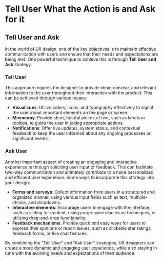 # Tell User What the Action is and Ask for it

## Tell User and Ask

In the world of UX design, one of the key objectives is to maintain effective communication with users and ensure that their needs and expectations are being met. One powerful technique to achieve this is through **Tell User and Ask** strategy.

### Tell User
This approach requires the designer to provide clear, concise, and relevant information to the user throughout their interaction with the product. This can be achieved through various means:

- **Visual cues**: Utilize colors, icons, and typography effectively to signal the user about important elements on the page or screen.
- **Microcopy**: Provide short, helpful pieces of text, such as labels or tooltips, to guide the user in taking appropriate actions.
- **Notifications**: Offer live updates, system status, and contextual feedback to keep the user informed about any ongoing processes or significant events.

### Ask User
Another important aspect of creating an engaging and interactive experience is through soliciting user input or feedback. This can facilitate two-way communication and ultimately contribute to a more personalized and efficient user experience. Some ways to incorporate this strategy into your design:

- **Forms and surveys**: Collect information from users in a structured and organized manner, using various input fields such as text, multiple-choice, and dropdowns.
- **Interactive elements**: Encourage users to engage with the interface, such as sliding for content, using progressive disclosure techniques, or utilizing drag-and-drop functionality.
- **Feedback mechanisms**: Provide quick and easy ways for users to express their opinions or report issues, such as clickable star ratings, feedback forms, or live chat features.

By combining the "Tell User" and "Ask User" strategies, UX designers can create a more dynamic and engaging user experience, while also staying in tune with the evolving needs and expectations of their audience.